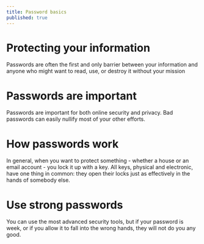 ```yaml
---
title: Password basics
published: true
---
```

# Protecting your information
Passwords are often the first and only barrier between your information and anyone who might want to read, use, or destroy it without your mission
<br>
# Passwords are important
Passwords are important for both online security and privacy. Bad passwords can easily nullify most of your other efforts.
<br>
# How passwords work
In general, when you want to protect something - whether a house or an email account - you lock it up with a key. All keys, physical and electronic, have one thing in common: they open their locks just as effectively in the hands of somebody else.
<br>
# Use strong passwords
You can use the most advanced security tools, but if your password is week, or if you allow it to fall into the wrong hands, they will not do you any good.
